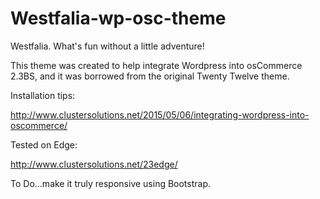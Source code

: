# Westfalia-wp-osc-theme

Westfalia. What's fun without a little adventure!

This theme was created to help integrate Wordpress into osCommerce 2.3BS, and it was borrowed from the original Twenty Twelve theme.

Installation tips:

http://www.clustersolutions.net/2015/05/06/integrating-wordpress-into-oscommerce/

Tested on Edge:

http://www.clustersolutions.net/23edge/

To Do...make it truly responsive using Bootstrap.
